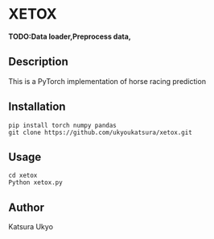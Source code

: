 # XETOX

**TODO:Data loader,Preprocess data,**

## Description

This is a PyTorch implementation of horse racing prediction

## Installation

```
pip install torch numpy pandas
git clone https://github.com/ukyoukatsura/xetox.git
```

## Usage

```
cd xetox
Python xetox.py
```

## Author

Katsura Ukyo